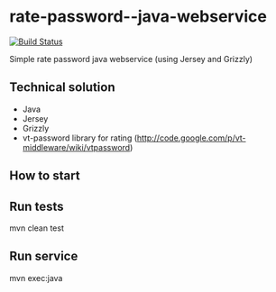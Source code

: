 rate-password--java-webservice
==============================

[![Build Status](https://secure.travis-ci.org/cucumber/rate-password--java-webservice.png)](http://github.com/bieli/rate-password--java-webservice)

Simple rate password java webservice (using Jersey and Grizzly)


Technical solution
--------
 * Java
 * Jersey
 * Grizzly
 * vt-password library for rating (http://code.google.com/p/vt-middleware/wiki/vtpassword)


How to start
------------

Run tests
---------
mvn clean test

Run service
---------
mvn exec:java
